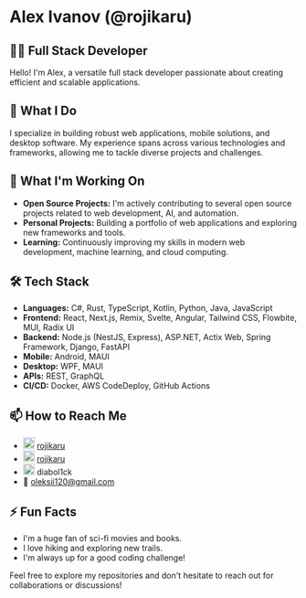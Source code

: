 # Alex Ivanov (@rojikaru)

## 👨‍💻 Full Stack Developer

Hello! I'm Alex, a versatile full stack developer passionate about creating efficient and scalable applications.

## 🚀 What I Do

I specialize in building robust web applications, mobile solutions, and desktop software. My experience spans across various technologies and frameworks, allowing me to tackle diverse projects and challenges.

## 🔭 What I'm Working On  
- **Open Source Projects:** I'm actively contributing to several open source projects related to web development, AI, and automation.
- **Personal Projects:** Building a portfolio of web applications and exploring new frameworks and tools.
- **Learning:** Continuously improving my skills in modern web development, machine learning, and cloud computing.

## 🛠️ Tech Stack

- **Languages:** C#, Rust, TypeScript, Kotlin, Python, Java, JavaScript
- **Frontend:** React, Next.js, Remix, Svelte, Angular, Tailwind CSS, Flowbite, MUI, Radix UI
- **Backend:** Node.js (NestJS, Express), ASP.NET, Actix Web, Spring Framework, Django, FastAPI
- **Mobile:** Android, MAUI
- **Desktop:** WPF, MAUI
- **APIs:** REST, GraphQL
- **CI/CD:** Docker, AWS CodeDeploy, GitHub Actions

## 📫 How to Reach Me  

- <img src="https://github.githubassets.com/favicons/favicon.svg" alt="Github" width="20" height="20"> [rojikaru](https://github.com/rojikaru)
- <img src="https://static.licdn.com/aero-v1/sc/h/akt4ae504epesldzj74dzred8" alt="LinkedIn" width="20" height="20"> [rojikaru](https://www.linkedin.com/in/rojikaru/)
- <img src="https://cdn.prod.website-files.com/6257adef93867e50d84d30e2/636e0a6ca814282eca7172c6_icon_clyde_white_RGB.svg" alt="Discord" width="20" height="20"> diabol1ck
- :email: oleksii120@gmail.com

## ⚡ Fun Facts  
- I'm a huge fan of sci-fi movies and books.
- I love hiking and exploring new trails.
- I'm always up for a good coding challenge!

Feel free to explore my repositories and don't hesitate to reach out for collaborations or discussions!
